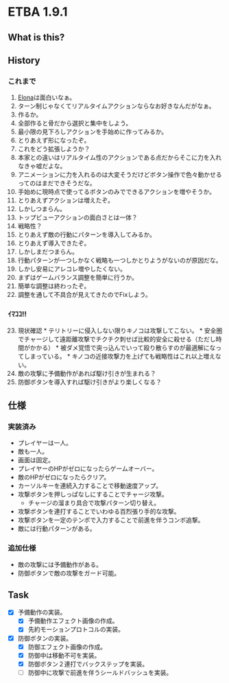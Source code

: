 # ETBA 1.9.1
## What is this?


## History

### これまで
1. [Elona](http://ylvania.style.coocan.jp/elona_top.html)は面白いなぁ。
2. ターン制じゃなくてリアルタイムアクションならなお好きなんだがなぁ。
3. 作るか。
4. 全部作ると骨だから選択と集中をしよう。
5. 最小限の見下ろしアクションを手始めに作ってみるか。
6. とりあえず形になったぞ。
7. これをどう拡張しようか？
8. 本家との違いはリアルタイム性のアクションである点だからそこに力を入れなきゃ嘘だよな。
9. アニメーションに力を入れるのは大変そうだけどボタン操作で色々動かせるってのはまだできそうだな。
10. 手始めに現時点で使ってるボタンのみでできるアクションを増やそうか。
11. とりあえずアクションは増えたぞ。
12. しかしつまらん。
13. トップビューアクションの面白さとは一体？
14. 戦略性？
15. とりあえず敵の行動にパターンを導入してみるか。
16. とりあえず導入できたぞ。
17. しかしまだつまらん。
18. 行動パターンが一つしかなく戦略も一つしかとりようがないのが原因だな。
19. しかし安易にアレコレ増やしたくない。
20. まずはゲームバランス調整を簡単に行うか。
21. 簡単な調整は終わったぞ。
22. 調整を通して不具合が見えてきたのでFixしよう。

### ｲﾏｺｺ!!

23. 現状確認
        * テリトリーに侵入しない限りキノコは攻撃してこない。
        * 安全圏でチャージして遠距離攻撃でチクチク刺せば比較的安全に殺せる（ただし時間がかかる）
        * 被ダメ覚悟で突っ込んでいって殴り散らすのが最適解になってしまっている。
        * キノコの近接攻撃力を上げても戦略性はこれ以上増えない。
24. 敵の攻撃に予備動作があれば駆け引きが生まれる？
25. 防御ボタンを導入すれば駆け引きがより楽しくなる？

## 仕様
### 実装済み
* プレイヤーは一人。
* 敵も一人。
* 画面は固定。
* プレイヤーのHPがゼロになったらゲームオーバー。
* 敵のHPがゼロになったらクリア。
* カーソルキーを連続入力することで移動速度アップ。
* 攻撃ボタンを押しっぱなしにすることでチャージ攻撃。
  * チャージの溜まり具合で攻撃パターン切り替え。
* 攻撃ボタンを連打することでいわゆる百烈張り手的な攻撃。
* 攻撃ボタンを一定のテンポで入力することで前進を伴うコンボ追撃。
* 敵には行動パターンがある。

### 追加仕様
* 敵の攻撃には予備動作がある。
* 防御ボタンで敵の攻撃をガード可能。

## Task

- [x] 予備動作の実装。
  - [x] 予備動作エフェクト画像の作成。
  - [x] 先約モーションプロトコルの実装。
- [x] 防御ボタンの実装。
  - [x] 防御エフェクト画像の作成。
  - [x] 防御中は移動不可を実装。
  - [x] 防御ボタン２連打でバックステップを実装。
  - [ ] 防御中に攻撃で前進を伴うシールドバッシュを実装。
